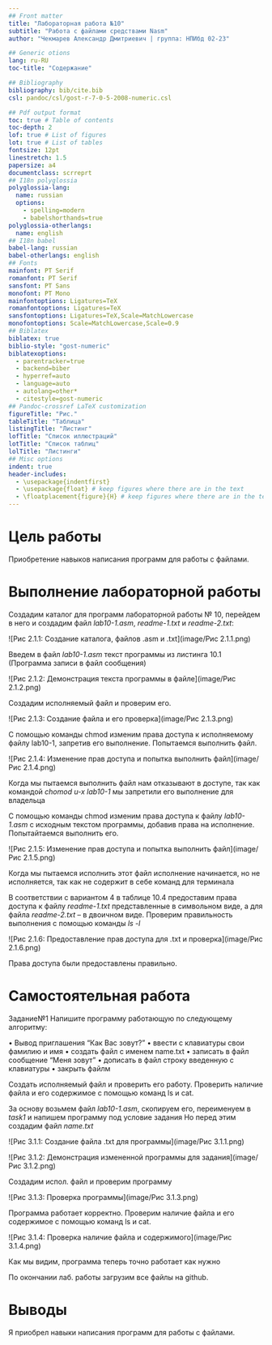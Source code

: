 ```yaml
---
## Front matter
title: "Лабораторная работа №10"
subtitle: "Работа с файлами средствами Nasm"
author: "Чекмарев Александр Дмитриевич | группа: НПИбд 02-23"

## Generic otions
lang: ru-RU
toc-title: "Содержание"

## Bibliography
bibliography: bib/cite.bib
csl: pandoc/csl/gost-r-7-0-5-2008-numeric.csl

## Pdf output format
toc: true # Table of contents
toc-depth: 2
lof: true # List of figures
lot: true # List of tables
fontsize: 12pt
linestretch: 1.5
papersize: a4
documentclass: scrreprt
## I18n polyglossia
polyglossia-lang:
  name: russian
  options:
	- spelling=modern
	- babelshorthands=true
polyglossia-otherlangs:
  name: english
## I18n babel
babel-lang: russian
babel-otherlangs: english
## Fonts
mainfont: PT Serif
romanfont: PT Serif
sansfont: PT Sans
monofont: PT Mono
mainfontoptions: Ligatures=TeX
romanfontoptions: Ligatures=TeX
sansfontoptions: Ligatures=TeX,Scale=MatchLowercase
monofontoptions: Scale=MatchLowercase,Scale=0.9
## Biblatex
biblatex: true
biblio-style: "gost-numeric"
biblatexoptions:
  - parentracker=true
  - backend=biber
  - hyperref=auto
  - language=auto
  - autolang=other*
  - citestyle=gost-numeric
## Pandoc-crossref LaTeX customization
figureTitle: "Рис."
tableTitle: "Таблица"
listingTitle: "Листинг"
lofTitle: "Список иллюстраций"
lotTitle: "Список таблиц"
lolTitle: "Листинги"
## Misc options
indent: true
header-includes:
  - \usepackage{indentfirst}
  - \usepackage{float} # keep figures where there are in the text
  - \floatplacement{figure}{H} # keep figures where there are in the text
---
```


# Цель работы

Приобретение навыков написания программ для работы с файлами.

# Выполнение лабораторной работы


Создадим каталог для программ лабораторной работы № 10, перейдем в него и создадим файл *lab10-1.asm*, *readme-1.txt* и *readme-2.txt*:

![Рис 2.1.1: Создание каталога, файлов .asm и .txt](image/Рис 2.1.1.png)

Введем в файл *lab10-1.asm* текст программы из листинга 10.1 (Программа записи в файл сообщения)

![Рис 2.1.2: Демонстрация текста программы в файле](image/Рис 2.1.2.png)

Создадим исполняемый файл и проверим его.

![Рис 2.1.3: Создание файла и его проверка](image/Рис 2.1.3.png)

С помощью команды chmod изменим права доступа к исполняемому файлу lab10-1, запретив его выполнение. Попытаемся выполнить файл.

![Рис 2.1.4: Изменение прав доступа и попытка выполнить файл](image/Рис 2.1.4.png)

Когда мы пытаемся выполнить файл нам отказывают в доступе, так как командой *chomod u-x lab10-1* мы запретили его выполнение для владельца

С помощью команды chmod изменим права доступа к файлу *lab10-1.asm* с исходным текстом программы, добавив права на исполнение. Попытайтаемся выполнить его.

![Рис 2.1.5: Изменение прав доступа и попытка выполнить файл](image/Рис 2.1.5.png)

Когда мы пытаемся исполнить этот файл исполнение начинается, но не исполняется, так как не содержит в себе команд для терминала

В соответствии с вариантом 4 в таблице 10.4 предоставим права доступа к файлу *readme-1.txt* представленные в символьном виде, а для файла *readme-2.txt* – в двоичном виде. Проверим правильность выполнения с помощью команды *ls -l*

![Рис 2.1.6: Предоставление прав доступа для .txt и проверка](image/Рис 2.1.6.png)

Права доступа были предоставлены правильно.


# Самостоятельная работа

Задание№1 Напишите программу работающую по следующему алгоритму:

• Вывод приглашения “Как Вас зовут?”
• ввести с клавиатуры свои фамилию и имя
• создать файл с именем name.txt
• записать в файл сообщение “Меня зовут”
• дописать в файл строку введенную с клавиатуры
• закрыть файлм

Создать исполняемый файл и проверить его работу. Проверить наличие файла и его
содержимое с помощью команд ls и cat.


За основу возьмем файл *lab10-1.asm*, скопируем его, переименуем в *task1* и напишем программу под условие задания
Но перед этим создадим файл *name.txt*

![Рис 3.1.1: Создание файла .txt для программы](image/Рис 3.1.1.png)

![Рис 3.1.2: Демонстрация измененной программы для задания](image/Рис 3.1.2.png)

Создадим испол. файл и проверим программу 

![Рис 3.1.3: Проверка программы](image/Рис 3.1.3.png)

Программа работает корректно.
Проверим наличие файла и его содержимое с помощью команд ls и cat.

![Рис 3.1.4: Проверка наличие файла и содержимого](image/Рис 3.1.4.png)

Как мы видим, программа теперь точно работает как нужно

По окончании лаб. работы загрузим все файлы на github.

# Выводы

Я приобрел навыки написания программ для работы с файлами.

